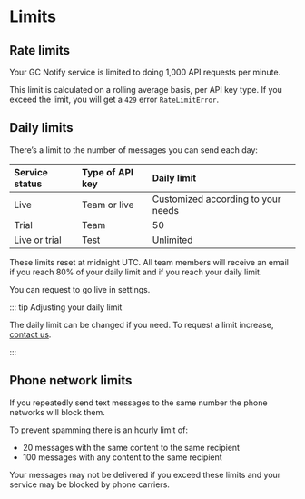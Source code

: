 # Limits

## Rate limits

Your GC Notify service is limited to doing 1,000 API requests per minute.

This limit is calculated on a rolling average basis, per API key type. If you exceed the limit, you will get a `429` error `RateLimitError`.

## Daily limits

There’s a limit to the number of messages you can send each day:

|Service status|Type of API key|Daily limit|
|:---|:---|:---|
|Live|Team or live|Customized according to your needs|
|Trial|Team|50|
|Live or trial|Test|Unlimited|

These limits reset at midnight UTC. All team members will receive an email if you reach 80% of your daily limit and if you reach your daily limit.

You can request to go live in settings.

::: tip Adjusting your daily limit

The daily limit can be changed if you need. To request a limit increase, [contact us](https://notification.canada.ca/contact).

:::

## Phone network limits

If you repeatedly send text messages to the same number the phone networks will block them.

To prevent spamming there is an hourly limit of:

- 20 messages with the same content to the same recipient
- 100 messages with any content to the same recipient

Your messages may not be delivered if you exceed these limits and your service may be blocked by phone carriers. 
